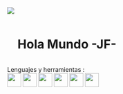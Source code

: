 <!--horizontal divider(gradiant)-->
<img src="https://user-images.githubusercontent.com/73097560/115834477-dbab4500-a447-11eb-908a-139a6edaec5c.gif">

<!--h1 without bottom border-->

<div id="user-content-toc">
  <ul align="left">
    <summary><h1 style="display: inline-block">Hola Mundo -JF-</h1></summary>
  </ul>
</div>

Lenguajes y herramientas :
<br />
</a><img width ='32px' src ='https://raw.githubusercontent.com/rahulbanerjee26/githubAboutMeGenerator/main/icons/javascript.svg'> </a>
</a><img width ='32px' src ='https://raw.githubusercontent.com/rahulbanerjee26/githubAboutMeGenerator/main/icons/python.svg'> </a>
</a><img width ='32px' src ='https://raw.githubusercontent.com/rahulbanerjee26/githubAboutMeGenerator/main/icons/c.svg'> </a>
</a>  <img width ='32px' src ='https://raw.githubusercontent.com/rahulbanerjee26/githubAboutMeGenerator/main/icons/cpp.svg'> </a>
</a><img width="32px" src="https://cdn.jsdelivr.net/gh/devicons/devicon/icons/arduino/arduino-original.svg"></a>
</a><img width="32px" src="data:image/svg+xml;utf8,
<svg xmlns='http://www.w3.org/2000/svg' viewBox='0 0 128 128'>
  <rect width='128' height='128' rx='16' ry='16' fill='#3A99D8'/>
  <circle cx='32' cy='32' r='8' fill='white'/>
  <circle cx='96' cy='32' r='8' fill='white'/>
  <circle cx='32' cy='96' r='8' fill='white'/>
  <circle cx='96' cy='96' r='8' fill='white'/>
  <rect x='48' y='48' width='32' height='32' fill='white'/>
</svg>">



</a>

</a></a>



<p align='center'>
 

